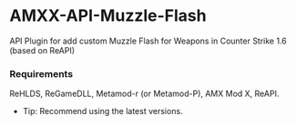# AMXX-API-Muzzle-Flash
API Plugin for add custom Muzzle Flash for Weapons in Counter Strike 1.6 (based on ReAPI)

### Requirements
ReHLDS, ReGameDLL, Metamod-r (or Metamod-P), AMX Mod X, ReAPI.
* Tip: Recommend using the latest versions.
